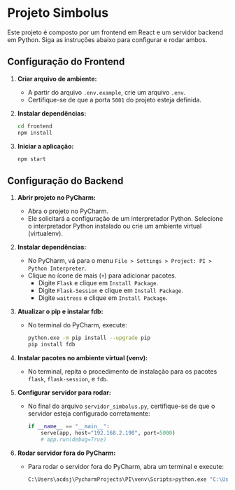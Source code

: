 # Projeto Simbolus

Este projeto é composto por um frontend em React e um servidor backend em Python. Siga as instruções abaixo para configurar e rodar ambos.

## Configuração do Frontend

1. **Criar arquivo de ambiente:**

   - A partir do arquivo `.env.example`, crie um arquivo `.env`.
   - Certifique-se de que a porta `5001` do projeto esteja definida.

2. **Instalar dependências:**

   ```bash
   cd frontend
   npm install
   ```

3. **Iniciar a aplicação:**

   ```bash
   npm start
   ```

## Configuração do Backend

1. **Abrir projeto no PyCharm:**

   - Abra o projeto no PyCharm.
   - Ele solicitará a configuração de um interpretador Python. Selecione o interpretador Python instalado ou crie um ambiente virtual (virtualenv).

2. **Instalar dependências:**

   - No PyCharm, vá para o menu `File > Settings > Project: PI > Python Interpreter`.
   - Clique no ícone de mais (`+`) para adicionar pacotes.
     - Digite `Flask` e clique em `Install Package`.
     - Digite `Flask-Session` e clique em `Install Package`.
     - Digite `waitress` e clique em `Install Package`.

3. **Atualizar o pip e instalar fdb:**

   - No terminal do PyCharm, execute:
     ```bash
     python.exe -m pip install --upgrade pip
     pip install fdb
     ```

4. **Instalar pacotes no ambiente virtual (venv):**

   - No terminal, repita o procedimento de instalação para os pacotes `flask`, `flask-session`, e `fdb`.

5. **Configurar servidor para rodar:**

   - No final do arquivo `servidor_simbolus.py`, certifique-se de que o servidor esteja configurado corretamente:
     ```python
     if __name__ == "__main__":
         serve(app, host="192.168.2.190", port=5000)
         # app.run(debug=True)
     ```

6. **Rodar servidor fora do PyCharm:**
   - Para rodar o servidor fora do PyCharm, abra um terminal e execute:
     ```bash
     C:\Users\acdsj\PycharmProjects\PI\venv\Scripts>python.exe "C:\Users\acdsj\PycharmProjects\PI\servidor_simbolus.py"
     ```
